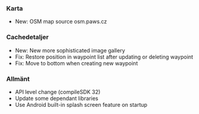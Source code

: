 ### Karta
- New: OSM map source osm.paws.cz

### Cachedetaljer
- New: New more sophisticated image gallery
- Fix: Restore position in waypoint list after updating or deleting waypoint
- Fix: Move to bottom when creating new waypoint

### Allmänt
- API level change (compileSDK 32)
- Update some dependant libraries
- Use Android built-in splash screen feature on startup 
